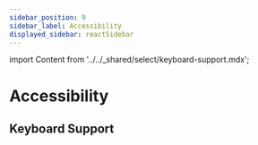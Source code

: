 ```yaml
---
sidebar_position: 9
sidebar_label: Accessibility
displayed_sidebar: reactSidebar
---
```


import Content from '../../_shared/select/keyboard-support.mdx';

# Accessibility

## Keyboard Support

<Content />
